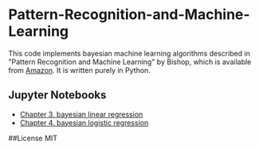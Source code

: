 # Pattern-Recognition-and-Machine-Learning
This code implements bayesian machine learning algorithms described in "Pattern Recognition and Machine Learning" by Bishop, which is available from [Amazon](https://www.amazon.com/Pattern-Recognition-Learning-Information-Statistics/dp/0387310738/ref=sr_1_2?ie=UTF8&s=books&qid=1263391804&sr=8-2#reader_0387310738). It is written purely in Python.


## Jupyter Notebooks
- [Chapter 3. bayesian linear regression](https://github.com/TakuyaMurata/Pattern-Recognition-and-Machine-Learning/blob/master/Chapter%203%20:%20bayesian%20linear%20regression.ipynb)
- [Chapter 4. bayesian logistic regression](https://github.com/TakuyaMurata/Pattern-Recognition-and-Machine-Learning/blob/master/Chapter%204%20%20:%20Bayesian%20Logistic%20Regression.ipynb)


##License
MIT
